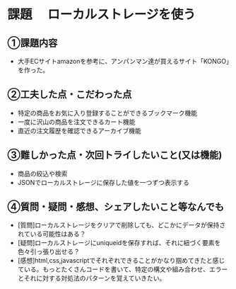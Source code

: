 # 課題　 ローカルストレージを使う

## ①課題内容　
- 大手ECサイトamazonを参考に、アンパンマン達が買えるサイト「KONGO」を作った。

## ②工夫した点・こだわった点
- 特定の商品をお気に入り登録することができるブックマーク機能
- 一度に沢山の商品を注文できるカート機能
- 直近の注文履歴を確認できるアーカイブ機能

## ③難しかった点・次回トライしたいこと(又は機能)
- 商品の絞込や検索
- JSONでローカルストレージに保存した値を一つずつ表示する

## ④質問・疑問・感想、シェアしたいこと等なんでも
- [質問]ローカルストレージをクリアで削除しても、どこかにデータが保持されている可能性はある？
- [疑問]ローカルストレージにuniqueidを保存すれば、それに紐づく要素を色々引っ張り出せる？
- [感想]html,css,javascriptでそれぞれできることがかなり掴めてきたと感じている。もっとたくさんコードを書いて、特定の構文や組み合わせ、エラーとそれに対する対処法のパターンを覚えていきたい。